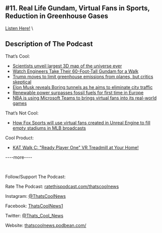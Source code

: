 #11. Real Life Gundam, Virtual Fans in Sports, Reduction in Greenhouse Gases
---
[Listen Here!](https://thatscoolnews.podbean.com/e/real-life-gundam-virtual-fans-in-sports-reduction-in-greenhouse-gases-ep-11/) \
## Description of The Podcast
<p style="text-align:left;">That’s Cool:</p>

<ul style="text-align:left;"><li style="font-weight:400;"><a href='https://www.livescience.com/largest-3d-universe-map.html'>Scientists unveil largest 3D map of the universe ever</a></li>

<li style="font-weight:400;"><a href='https://www.popularmechanics.com/technology/robots/a33381411/japan-giant-gundam-robot/'>Watch Engineers Take Their 60-Foot-Tall Gundam for a Walk</a></li>

<li style="font-weight:400;"><a href='https://www.sciencemag.org/news/2020/07/trump-moves-limit-greenhouse-emissions-planes-critics-skeptical'>Trump moves to limit greenhouse emissions from planes, but critics skeptical</a></li>

<li style="font-weight:400;"><a href='https://www.independent.co.uk/life-style/gadgets-and-tech/news/elon-musk-boring-tunnels-las-vegas-tesla-a9633761.html'>Elon Musk reveals Boring tunnels as he aims to eliminate city traffic</a></li>

<li style="font-weight:400;"><a href='https://www.japantimes.co.jp/news/2020/07/23/world/science-health-world/renewables-surpasses-fossil-fuels-europe/'>Renewable power surpasses fossil fuels for first time in Europe</a></li>

<li style="font-weight:400;"><a href='https://www.cnet.com/news/nba-is-using-microsoft-teams-to-brings-virtual-fans-into-its-real-world-games/'>NBA is using Microsoft Teams to brings virtual fans into its real-world games</a></li>

</ul>
<p style="text-align:left;">That’s Not Cool:</p>

<ul style="text-align:left;"><li style="font-weight:400;"><a href='https://www.theverge.com/2020/7/25/21336017/fox-sports-baseball-virtual-fans-epic-unreal-engine-empty-stadiums-mlb'>How Fox Sports will use virtual fans created in Unreal Engine to fill empty stadiums in MLB broadcasts</a></li>

</ul>
<p style="text-align:left;">Cool Product:</p>

<ul><li style="font-weight:400;text-align:left;"><a href='https://www.kickstarter.com/projects/katvr/kat-walk-c-ready-player-one-vr-treadmill-at-your-home?ref=section-homepage-projectcollection-3-staff-picks-popular'>KAT Walk C: "Ready Player One" VR Treadmill at Your Home!</a></li>

</ul>
<p>----more----</p>

<p> </p>

<p style="text-align:left;">Follow/Support The Podcast:</p>

<p style="text-align:left;">Rate The Podcast: <a href='https://ratethispodcast.com/thatscoolnews'>ratethispodcast.com/thatscoolnews</a></p>

<p style="text-align:left;">Instagram: <a href='https://www.instagram.com/thatscoolnews/'>@ThatsCoolNews</a></p>

<p style="text-align:left;">Facebook: <a href='https://www.facebook.com/ThatsCoolNews1'>ThatsCoolNews1</a></p>

<p style="text-align:left;">Twitter: <a href='https://twitter.com/Thats_Cool_News'>@Thats_Cool_News</a></p>

<p style="text-align:left;">Website: <a href='https://thatscoolnews.podbean.com/'>thatscoolnews.podbean.com/</a></p>

<p style="text-align:left;"> </p>
